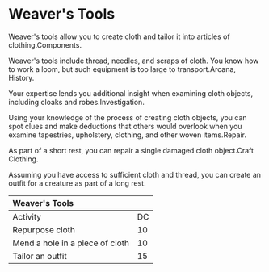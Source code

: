 # Weaver's Tools



Weaver's tools allow you to create cloth and tailor it into articles of clothing.Components. 

Weaver's tools include thread, needles, and scraps of cloth. You know how to work a loom, but such equipment is too large to transport.Arcana, History. 

Your expertise lends you additional insight when examining cloth objects, including cloaks and robes.Investigation. 

Using your knowledge of the process of creating cloth objects, you can spot clues and make deductions that others would overlook when you examine tapestries, upholstery, clothing, and other woven items.Repair. 

As part of a short rest, you can repair a single damaged cloth object.Craft Clothing. 

Assuming you have access to sufficient cloth and thread, you can create an outfit for a creature as part of a long rest.

| Weaver's Tools |  |
| :--- | :--- |
| Activity | DC |
| Repurpose cloth | 10 |
| Mend a hole in a piece of cloth | 10 |
| Tailor an outfit | 15 |

